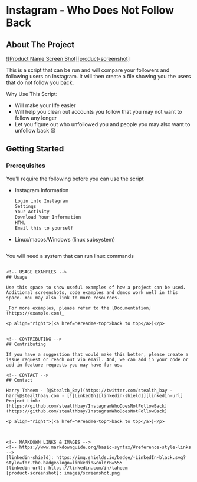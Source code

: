 # Instagram - Who Does Not Follow Back

<!-- ABOUT THE PROJECT -->
## About The Project

[![Product Name Screen Shot][product-screenshot]](https://example.com)

This is a script that can be run and will compare your followers and following users on Instagram.
It will then create a file showing you the users that do not follow you back.

Why Use This Script:
* Will make your life easier
* Will help you clean out accounts you follow that you may not want to follow any longer
* Let you figure out who unfollowed you and people you may also want to unfollow back :smile:


<!-- GETTING STARTED -->
## Getting Started

### Prerequisites

You'll require the following before you can use the script
* Instagram Information
  ```sh
  Login into Instagram
  Settings
  Your Activity
  Download Your Information
  HTML 
  Email this to yourself

  ```

* Linux/macos/Windows (linux subsystem)
  ```sh
 You will need a system that can run linux commands

  ```

<!-- USAGE EXAMPLES -->
## Usage

Use this space to show useful examples of how a project can be used. Additional screenshots, code examples and demos work well in this space. You may also link to more resources.

_For more examples, please refer to the [Documentation](https://example.com)_

<p align="right">(<a href="#readme-top">back to top</a>)</p>


<!-- CONTRIBUTING -->
## Contributing

If you have a suggestion that would make this better, please create a issue request or reach out via email. And, we can add in your code or add in feature requests you may have for us.

<!-- CONTACT -->
## Contact

Harry Taheem - [@Stealth_Bay](https://twitter.com/stealth_bay - harry@stealthbay.com - [![LinkedIn][linkedin-shield]][linkedin-url]
Project Link: [https://github.com/stealthbay/InstagramWhoDoesNotFollowBack](https://github.com/stealthbay/InstagramWhoDoesNotFollowBack)

<p align="right">(<a href="#readme-top">back to top</a>)</p>



<!-- MARKDOWN LINKS & IMAGES -->
<!-- https://www.markdownguide.org/basic-syntax/#reference-style-links -->
[linkedin-shield]: https://img.shields.io/badge/-LinkedIn-black.svg?style=for-the-badge&logo=linkedin&colorB=555
[linkedin-url]: https://linkedin.com/in/taheem
[product-screenshot]: images/screenshot.png